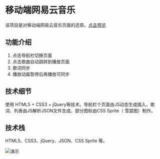 # 移动端网易云音乐

该项目是对移动端网易云音乐页面的还原。[点击预览]( https://jamccc.github.io/NetEase-Cloud-Music/ "点击预览")

## 功能介绍
1. 点击导航栏切换页面 
2. 点击歌曲自动跳转到播放页面 
3. 歌词同步 
4. 播放动画暂停后再播放可同步

## 技术细节
使用 HTML5 + CSS3 + jQuery等技术。导航栏个页面由JS动态生成插入，歌词、列表由JS解析JSON文件生成，部分图标由CSS Sprite（ 雪碧图）制作。

## 技术栈
HTML5、CSS3、jQuery、JSON、CSS Sprite 等。

![演示](http://p533w93qa.bkt.clouddn.com/wangyiyun-yanshi.gif)
